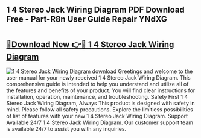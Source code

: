## 1 4 Stereo Jack Wiring Diagram PDF Download Free - Part-R8n User Guide Repair YNdXG

# <h2><a href="http://dflwwsd.blite.top/?on=1+4+Stereo+Jack+Wiring+Diagram">🔗Download New 👉🔴 1 4 Stereo Jack Wiring Diagram</a></h2>

[![1 4 Stereo Jack Wiring Diagram download](https://i.imgur.com/lujVjoI.png)](http://dflwwsd.blite.top/?on=1+4+Stereo+Jack+Wiring+Diagram)
Greetings and welcome to the user manual for your newly received 1 4 Stereo Jack Wiring Diagram. This comprehensive guide is intended to help you understand and utilize all of the features and benefits of your product. You will find clear instructions for installation, operation, maintenance, and troubleshooting. Safety First 1 4 Stereo Jack Wiring Diagram, Always This product is designed with safety in mind. Please follow all safety precautions. Explore the limitless possibilities of list of features with your new 1 4 Stereo Jack Wiring Diagram. Support Available 24/7 1 4 Stereo Jack Wiring Diagram. Our customer support team is available 24/7 to assist you with any inquiries.
